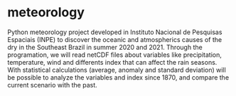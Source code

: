 # meteorology
Python meteorology project developed in Instituto Nacional de Pesquisas Espaciais (INPE) to discover the oceanic and atmospherics causes of the dry in the Southeast Brazil in summer 2020 and 2021. Through the programation, we will read netCDF files about variables like precipitation, temperature, wind and differents index that can affect the rain seasons. With statistical calculations (average, anomaly and standard deviation) will be possible to analyze the variables and index since 1870, and compare the current scenario with the past.

